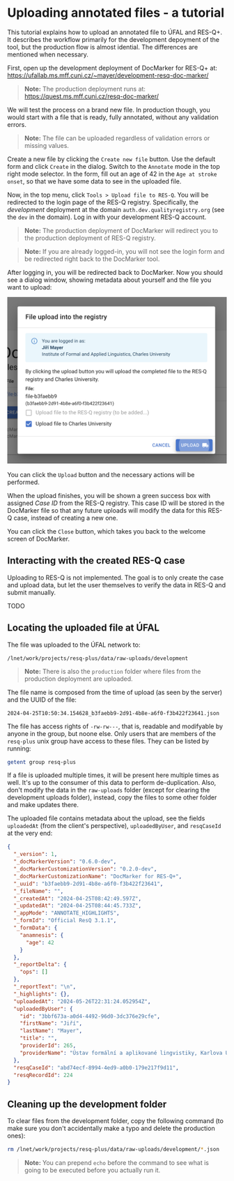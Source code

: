 # Uploading annotated files - a tutorial

This tutorial explains how to upload an annotated file to ÚFAL and RES-Q+. It describes the workflow primarily for the development depoyment of the tool,
but the production flow is almost idential. The differences are mentioned when necessary.

First, open up the development deployment of DocMarker for RES-Q+ at:
https://ufallab.ms.mff.cuni.cz/~mayer/development-resq-doc-marker/

> **Note:** The production deployment runs at:
> https://quest.ms.mff.cuni.cz/resq-doc-marker/

We will test the process on a brand new file. In production though, you would start with a file that is ready, fully annotated, without any validation errors.

> **Note:** The file can be uploaded regardless of validation errors or missing values.

Create a new file by clicking the `Create new file` button. Use the default form and click `Create` in the dialog. Switch to the `Annotate` mode in the top right mode selector. In the form, fill out an age of 42 in the `Age at stroke onset`, so that we have some data to see in the uploaded file.

Now, in the top menu, click `Tools > Upload file to RES-Q`. You will be redirected to the login page of the RES-Q registry. Specifically, the *development* deployment at the domain `auth.dev.qualityregistry.org` (see the `dev` in the domain). Log in with your development RES-Q account.

> **Note:** The production deployment of DocMarker will redirect you to the production deployment of RES-Q registry.

> **Note:** If you are already logged-in, you will not see the login form and be redirected right back to the DocMarker tool.

After logging in, you will be redirected back to DocMarker. Now you should see a dialog window, showing metadata about yourself and the file you want to upload:

![Upload dialog screenshot](upload-dialog-screenshot.png)

You can click the `Upload` button and the necessary actions will be performed.

When the upload finishes, you will be shown a green success box with assigned *Case ID* from the RES-Q registry. This case ID will be stored in the DocMarker file so that any future uploads will modify the data for this RES-Q case, instead of creating a new one.

You can click the `Close` button, which takes you back to the welcome screen of DocMarker.


## Interacting with the created RES-Q case

Uploading to RES-Q is not implemented. The goal is to only create the case and upload data, but let the user themselves to verify the data in RES-Q and submit manually.

TODO


## Locating the uploaded file at ÚFAL

The file was uploaded to the ÚFAL network to:

```
/lnet/work/projects/resq-plus/data/raw-uploads/development
```

> **Note:** There is also the `production` folder where files from the production deployment are uploaded.

The file name is composed from the time of upload (as seen by the server) and the UUID of the file:

```
2024-04-25T10:50:34.154628_b3faebb9-2d91-4b8e-a6f0-f3b422f23641.json
```

The file has access rights of `-rw-rw---`, that is, readable and modifyable by anyone in the group, but noone else. Only users that are members of the `resq-plus` unix group have access to these files. They can be listed by running:

```bash
getent group resq-plus
```

If a file is uploaded multiple times, it will be present here multiple times as well. It's up to the consumer of this data to perform de-duplication. Also, don't modify the data in the `raw-uploads` folder (except for clearing the development uploads folder), instead, copy the files to some other folder and make updates there.

The uploaded file contains metadata about the upload, see the fields `uploadedAt` (from the client's perspective), `uploadedByUser`, and `resqCaseId` at the very end:

```json
{
  "_version": 1,
  "_docMarkerVersion": "0.6.0-dev",
  "_docMarkerCustomizationVersion": "0.2.0-dev",
  "_docMarkerCustomizationName": "DocMarker for RES-Q+",
  "_uuid": "b3faebb9-2d91-4b8e-a6f0-f3b422f23641",
  "_fileName": "",
  "_createdAt": "2024-04-25T08:42:49.597Z",
  "_updatedAt": "2024-04-25T08:44:45.733Z",
  "_appMode": "ANNOTATE_HIGHLIGHTS",
  "_formId": "Official ResQ 3.1.1",
  "_formData": {
    "anamnesis": {
      "age": 42
    }
  },
  "_reportDelta": {
    "ops": []
  },
  "_reportText": "\n",
  "_highlights": {},
  "uploadedAt": "2024-05-26T22:31:24.052954Z",
  "uploadedByUser": {
    "id": "3bbf673a-a0d4-4492-96d0-3dc376e29cfe",
    "firstName": "Jiří",
    "lastName": "Mayer",
    "title": "",
    "providerId": 265,
    "providerName": "Ústav formální a aplikované lingvistiky, Karlova Univerzita"
  },
  "resqCaseId": "abd74ecf-8994-4ed9-a0b0-179e217f9d11",
  "resqRecordId": 224
}
```


## Cleaning up the development folder

To clear files from the development folder, copy the following command (to make sure you don't accidentally make a typo and delete the production ones):

```bash
rm /lnet/work/projects/resq-plus/data/raw-uploads/development/*.json
```

> **Note:** You can prepend `echo` before the command to see what is going to be executed before you actually run it.
